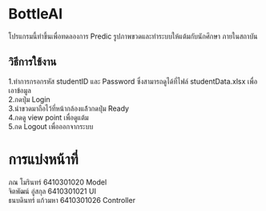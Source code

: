 # BottleAI
โปรแกรมนี้ทำขึ้นเพื่อทดลองการ Predic รูปภาพขวดและทำระบบให้แต้มกับนักศึกษา
ภายในสถาบัน
## วิธีการใช้งาน
1.ทำการกรอกรหัส studentID และ Password ซึ่งสามารถดูได้ที่ไฟล์ studentData.xlsx เพื่อเอาข้อมูล<br />
2.กดปุ่ม Login<br />
3.นำขวดมาถือไว้ที่หน้ากล้องแล้้วกดปุ่ม Ready<br />
4.กดดู view point เพื่อดูแต้ม<br />
5.กด Logout เพื่อออกจากระบบ<br />
# การแบ่งหน้าที่
ภณ โมรินทร์ 6410301020 Model<br />
จิตพัฒน์ อู่สกุล 6410301021 UI<br />
ธนบดินทร์ แก้วมหา 6410301026 Controller<br />
